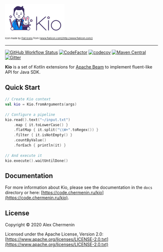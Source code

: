 ![Kio logo](docs/assets/images/logos/kio_small_logo.png)  
<small><sub><sup>Icon made by [Flat Icons](https://www.flaticon.com/authors/flat-icons) from [www.flaticon.com](http://www.flaticon.com/) </sup></sub></small>

---

[![GitHub Workflow Status](https://img.shields.io/github/actions/workflow/status/chermenin/kio/maven.yml?branch=master)](https://github.com/chermenin/kio/actions/workflows/maven.yml)
[![CodeFactor](https://www.codefactor.io/repository/github/chermenin/kio/badge)](https://www.codefactor.io/repository/github/chermenin/kio)
[![codecov](https://codecov.io/gh/chermenin/kio/branch/master/graph/badge.svg)](https://codecov.io/gh/chermenin/kio)
[![Maven Central](https://img.shields.io/maven-central/v/ru.chermenin.kio/kio-core.svg)](https://search.maven.org/search?q=g:ru.chermenin.kio)
[![Gitter](https://badges.gitter.im/chermenin-kio/community.svg)](https://gitter.im/chermenin-kio/community?utm_source=badge&utm_medium=badge&utm_campaign=pr-badge)

**Kio** is a set of Kotlin extensions for [Apache Beam](https://beam.apache.org) to implement fluent-like API for Java SDK.

## Quick Start

```kotlin
// Create Kio context
val kio = Kio.fromArguments(args)

// Configure a pipeline
kio.read().text("~/input.txt")
    .map { it.toLowerCase() }
    .flatMap { it.split("\\W+".toRegex()) }
    .filter { it.isNotEmpty() }
    .countByValue()
    .forEach { println(it) }

// And execute it
kio.execute().waitUntilDone()
```

## Documentation

For more information about Kio, please see the documentation in the `docs` directory or here: [https://code.chermenin.ru/kio](https://code.chermenin.ru/kio).

## License

Copyright © 2020 Alex Chermenin

Licensed under the Apache License, Version 2.0: [https://www.apache.org/licenses/LICENSE-2.0.txt](https://www.apache.org/licenses/LICENSE-2.0.txt)

